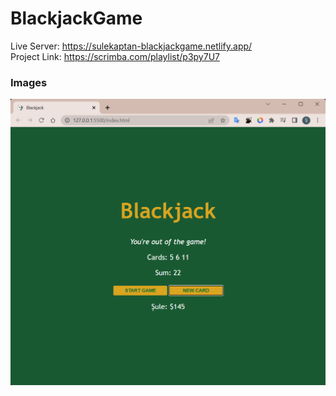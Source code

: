 # BlackjackGame
Live Server: https://sulekaptan-blackjackgame.netlify.app/
<br/>
Project Link: https://scrimba.com/playlist/p3py7U7
<br/>
### Images
<img src="assets/photo-1.png">